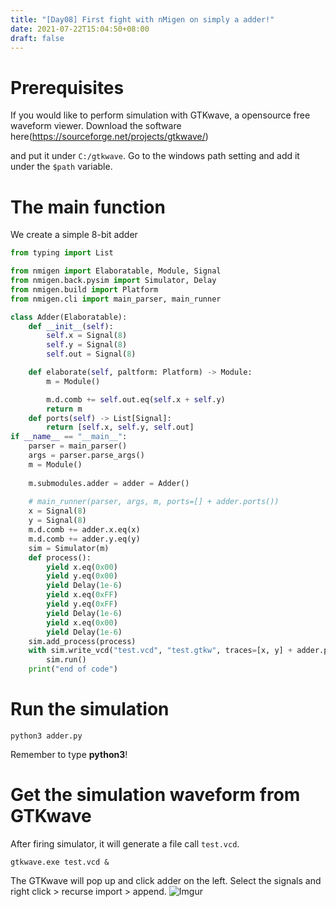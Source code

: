```yaml
---
title: "[Day08] First fight with nMigen on simply a adder!"
date: 2021-07-22T15:04:50+08:00
draft: false
---
```

# Prerequisites
If you would like to perform simulation with GTKwave, a opensource free waveform viewer.
Download the software here(https://sourceforge.net/projects/gtkwave/)

and put it under `C:/gtkwave`.
Go to the windows path setting and add it under the `$path` variable.
# The main function
We create a simple 8-bit adder
```python
from typing import List

from nmigen import Elaboratable, Module, Signal
from nmigen.back.pysim import Simulator, Delay
from nmigen.build import Platform
from nmigen.cli import main_parser, main_runner

class Adder(Elaboratable):
    def __init__(self):
        self.x = Signal(8)
        self.y = Signal(8)
        self.out = Signal(8)

    def elaborate(self, paltform: Platform) -> Module:
        m = Module()

        m.d.comb += self.out.eq(self.x + self.y)
        return m 
    def ports(self) -> List[Signal]:
        return [self.x, self.y, self.out]
if __name__ == "__main__":
    parser = main_parser()
    args = parser.parse_args()
    m = Module()
    
    m.submodules.adder = adder = Adder()
    
    # main_runner(parser, args, m, ports=[] + adder.ports())
    x = Signal(8)
    y = Signal(8)
    m.d.comb += adder.x.eq(x)
    m.d.comb += adder.y.eq(y)
    sim = Simulator(m)
    def process():
        yield x.eq(0x00)
        yield y.eq(0x00)
        yield Delay(1e-6)
        yield x.eq(0xFF)
        yield y.eq(0xFF)
        yield Delay(1e-6)
        yield x.eq(0x00)
        yield Delay(1e-6)
    sim.add_process(process)
    with sim.write_vcd("test.vcd", "test.gtkw", traces=[x, y] + adder.ports()):
        sim.run()
    print("end of code")
```
# Run the simulation
```
python3 adder.py
```
Remember to type <strong>python3</strong>!
# Get the simulation waveform from GTKwave
After firing simulator, it will generate a file call `test.vcd`.
```
gtkwave.exe test.vcd &
```
The GTKwave will pop up and click adder on the left. Select the signals and right click > recurse import > append.
![Imgur](https://i.imgur.com/CT8hlQR.png)
